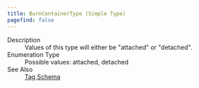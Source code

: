 ```yaml
---
title: BurnContainerType (Simple Type)
pagefind: false
---
```

<dl>
  <dt>Description</dt>
  <dd>Values of this type will either be "attached" or "detached".</dd>
  <dt>Enumeration Type</dt>
  <dd>Possible values: attached, detached</dd>
  <dt>See Also</dt>
  <dd>
    <a href="../">Tag Schema</a>
  </dd>
</dl>
